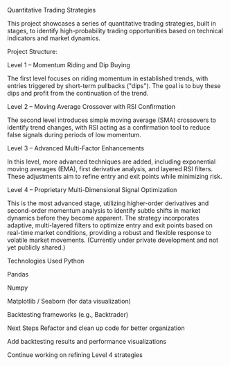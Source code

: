Quantitative Trading Strategies

This project showcases a series of quantitative trading strategies, built in stages, to identify high-probability trading opportunities based on technical indicators and market dynamics.

Project Structure:

Level 1 – Momentum Riding and Dip Buying

The first level focuses on riding momentum in established trends, with entries triggered by short-term pullbacks ("dips"). The goal is to buy these dips and profit from the continuation of the trend.

Level 2 – Moving Average Crossover with RSI Confirmation

The second level introduces simple moving average (SMA) crossovers to identify trend changes, with RSI acting as a confirmation tool to reduce false signals during periods of low momentum.

Level 3 – Advanced Multi-Factor Enhancements

In this level, more advanced techniques are added, including exponential moving averages (EMA), first derivative analysis, and layered RSI filters. These adjustments aim to refine entry and exit points while minimizing risk.

Level 4 – Proprietary Multi-Dimensional Signal Optimization

This is the most advanced stage, utilizing higher-order derivatives and second-order momentum analysis to identify subtle shifts in market dynamics before they become apparent. The strategy incorporates adaptive, multi-layered filters to optimize entry and exit points based on real-time market conditions, providing a robust and flexible response to volatile market movements. (Currently under private development and not yet publicly shared.)

Technologies Used
Python

Pandas

Numpy

Matplotlib / Seaborn (for data visualization)

Backtesting frameworks (e.g., Backtrader)

Next Steps
Refactor and clean up code for better organization

Add backtesting results and performance visualizations

Continue working on refining Level 4 strategies
